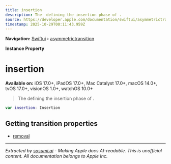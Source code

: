 ```yaml
---
title: insertion
description: The  defining the insertion phase of .
source: https://developer.apple.com/documentation/swiftui/asymmetrictransition/insertion
timestamp: 2025-10-29T00:11:43.959Z
---
```


**Navigation:** [Swiftui](/documentation/swiftui) › [asymmetrictransition](/documentation/swiftui/asymmetrictransition)

**Instance Property**

# insertion

**Available on:** iOS 17.0+, iPadOS 17.0+, Mac Catalyst 17.0+, macOS 14.0+, tvOS 17.0+, visionOS 1.0+, watchOS 10.0+

> The  defining the insertion phase of .

```swift
var insertion: Insertion
```

## Getting transition properties

- [removal](/documentation/swiftui/asymmetrictransition/removal)

---

*Extracted by [sosumi.ai](https://sosumi.ai) - Making Apple docs AI-readable.*
*This is unofficial content. All documentation belongs to Apple Inc.*

